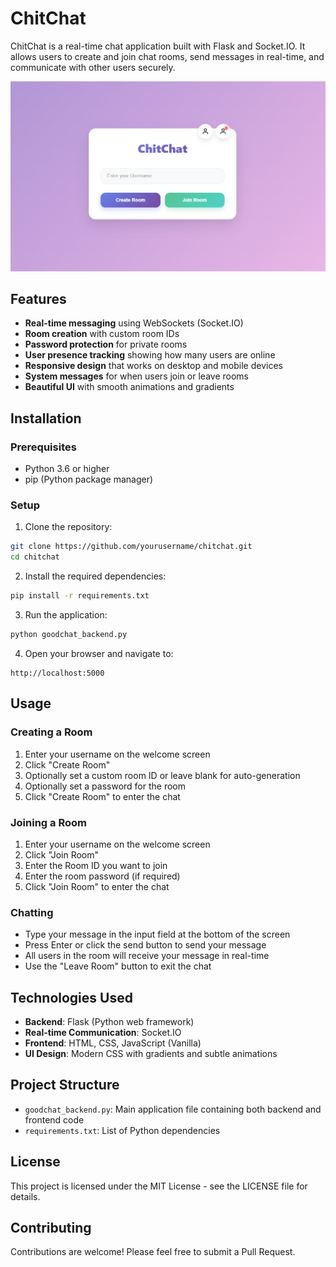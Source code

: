 # ChitChat

ChitChat is a real-time chat application built with Flask and Socket.IO. It allows users to create and join chat rooms, send messages in real-time, and communicate with other users securely.

![ChitChat Screenshot](SS1.PNG)

## Features

- **Real-time messaging** using WebSockets (Socket.IO)
- **Room creation** with custom room IDs
- **Password protection** for private rooms
- **User presence tracking** showing how many users are online
- **Responsive design** that works on desktop and mobile devices
- **System messages** for when users join or leave rooms
- **Beautiful UI** with smooth animations and gradients

## Installation

### Prerequisites

- Python 3.6 or higher
- pip (Python package manager)

### Setup

1. Clone the repository:

```bash
git clone https://github.com/yourusername/chitchat.git
cd chitchat
```

2. Install the required dependencies:

```bash
pip install -r requirements.txt
```

3. Run the application:

```bash
python goodchat_backend.py
```

4. Open your browser and navigate to:

```
http://localhost:5000
```

## Usage

### Creating a Room

1. Enter your username on the welcome screen
2. Click "Create Room"
3. Optionally set a custom room ID or leave blank for auto-generation
4. Optionally set a password for the room
5. Click "Create Room" to enter the chat

### Joining a Room

1. Enter your username on the welcome screen
2. Click "Join Room"
3. Enter the Room ID you want to join
4. Enter the room password (if required)
5. Click "Join Room" to enter the chat

### Chatting

- Type your message in the input field at the bottom of the screen
- Press Enter or click the send button to send your message
- All users in the room will receive your message in real-time
- Use the "Leave Room" button to exit the chat

## Technologies Used

- **Backend**: Flask (Python web framework)
- **Real-time Communication**: Socket.IO
- **Frontend**: HTML, CSS, JavaScript (Vanilla)
- **UI Design**: Modern CSS with gradients and subtle animations

## Project Structure

- `goodchat_backend.py`: Main application file containing both backend and frontend code
- `requirements.txt`: List of Python dependencies

## License

This project is licensed under the MIT License - see the LICENSE file for details.

## Contributing

Contributions are welcome! Please feel free to submit a Pull Request. 
